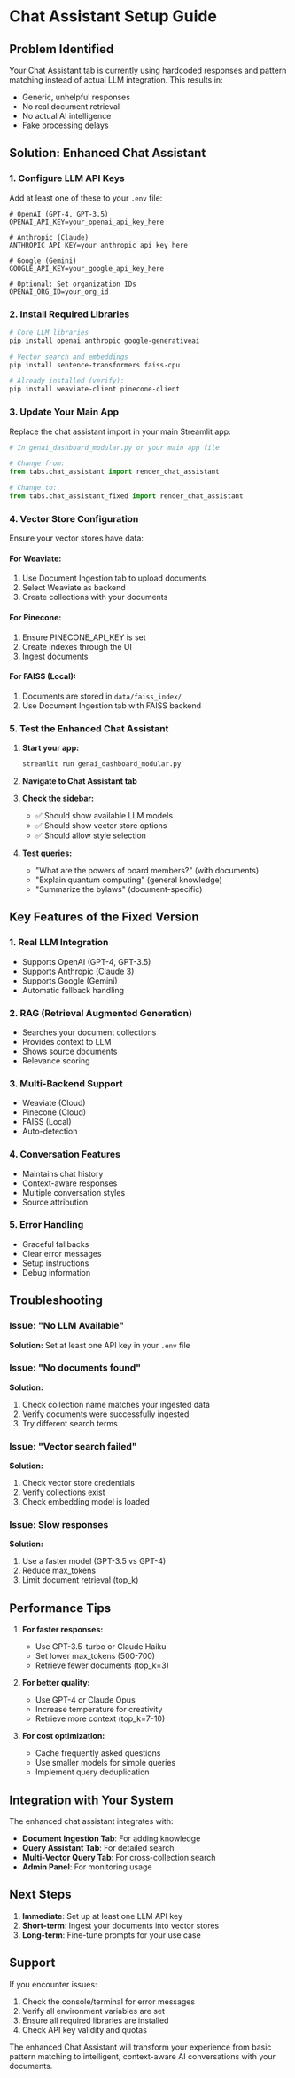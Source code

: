 # Chat Assistant Setup Guide

## Problem Identified
Your Chat Assistant tab is currently using hardcoded responses and pattern matching instead of actual LLM integration. This results in:
- Generic, unhelpful responses
- No real document retrieval
- No actual AI intelligence
- Fake processing delays

## Solution: Enhanced Chat Assistant

### 1. Configure LLM API Keys

Add at least one of these to your `.env` file:

```env
# OpenAI (GPT-4, GPT-3.5)
OPENAI_API_KEY=your_openai_api_key_here

# Anthropic (Claude)
ANTHROPIC_API_KEY=your_anthropic_api_key_here  

# Google (Gemini)
GOOGLE_API_KEY=your_google_api_key_here

# Optional: Set organization IDs
OPENAI_ORG_ID=your_org_id
```

### 2. Install Required Libraries

```bash
# Core LLM libraries
pip install openai anthropic google-generativeai

# Vector search and embeddings
pip install sentence-transformers faiss-cpu

# Already installed (verify):
pip install weaviate-client pinecone-client
```

### 3. Update Your Main App

Replace the chat assistant import in your main Streamlit app:

```python
# In genai_dashboard_modular.py or your main app file

# Change from:
from tabs.chat_assistant import render_chat_assistant

# Change to:
from tabs.chat_assistant_fixed import render_chat_assistant
```

### 4. Vector Store Configuration

Ensure your vector stores have data:

#### For Weaviate:
1. Use Document Ingestion tab to upload documents
2. Select Weaviate as backend
3. Create collections with your documents

#### For Pinecone:
1. Ensure PINECONE_API_KEY is set
2. Create indexes through the UI
3. Ingest documents

#### For FAISS (Local):
1. Documents are stored in `data/faiss_index/`
2. Use Document Ingestion tab with FAISS backend

### 5. Test the Enhanced Chat Assistant

1. **Start your app:**
   ```bash
   streamlit run genai_dashboard_modular.py
   ```

2. **Navigate to Chat Assistant tab**

3. **Check the sidebar:**
   - ✅ Should show available LLM models
   - ✅ Should show vector store options
   - ✅ Should allow style selection

4. **Test queries:**
   - "What are the powers of board members?" (with documents)
   - "Explain quantum computing" (general knowledge)
   - "Summarize the bylaws" (document-specific)

## Key Features of the Fixed Version

### 1. **Real LLM Integration**
- Supports OpenAI (GPT-4, GPT-3.5)
- Supports Anthropic (Claude 3)
- Supports Google (Gemini)
- Automatic fallback handling

### 2. **RAG (Retrieval Augmented Generation)**
- Searches your document collections
- Provides context to LLM
- Shows source documents
- Relevance scoring

### 3. **Multi-Backend Support**
- Weaviate (Cloud)
- Pinecone (Cloud) 
- FAISS (Local)
- Auto-detection

### 4. **Conversation Features**
- Maintains chat history
- Context-aware responses
- Multiple conversation styles
- Source attribution

### 5. **Error Handling**
- Graceful fallbacks
- Clear error messages
- Setup instructions
- Debug information

## Troubleshooting

### Issue: "No LLM Available"
**Solution:** Set at least one API key in your `.env` file

### Issue: "No documents found"
**Solution:** 
1. Check collection name matches your ingested data
2. Verify documents were successfully ingested
3. Try different search terms

### Issue: "Vector search failed"
**Solution:**
1. Check vector store credentials
2. Verify collections exist
3. Check embedding model is loaded

### Issue: Slow responses
**Solution:**
1. Use a faster model (GPT-3.5 vs GPT-4)
2. Reduce max_tokens
3. Limit document retrieval (top_k)

## Performance Tips

1. **For faster responses:**
   - Use GPT-3.5-turbo or Claude Haiku
   - Set lower max_tokens (500-700)
   - Retrieve fewer documents (top_k=3)

2. **For better quality:**
   - Use GPT-4 or Claude Opus
   - Increase temperature for creativity
   - Retrieve more context (top_k=7-10)

3. **For cost optimization:**
   - Cache frequently asked questions
   - Use smaller models for simple queries
   - Implement query deduplication

## Integration with Your System

The enhanced chat assistant integrates with:
- **Document Ingestion Tab**: For adding knowledge
- **Query Assistant Tab**: For detailed search
- **Multi-Vector Query Tab**: For cross-collection search
- **Admin Panel**: For monitoring usage

## Next Steps

1. **Immediate**: Set up at least one LLM API key
2. **Short-term**: Ingest your documents into vector stores
3. **Long-term**: Fine-tune prompts for your use case

## Support

If you encounter issues:
1. Check the console/terminal for error messages
2. Verify all environment variables are set
3. Ensure all required libraries are installed
4. Check API key validity and quotas

The enhanced Chat Assistant will transform your experience from basic pattern matching to intelligent, context-aware AI conversations with your documents.
